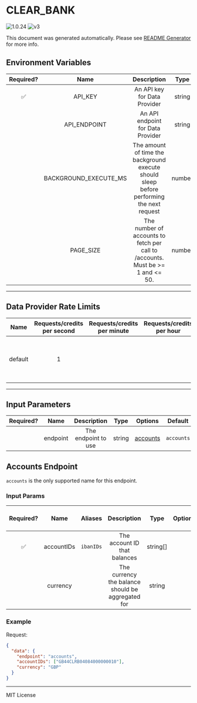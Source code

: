 # CLEAR_BANK

![1.0.24](https://img.shields.io/github/package-json/v/smartcontractkit/external-adapters-js?filename=packages/sources/clear-bank/package.json) ![v3](https://img.shields.io/badge/framework%20version-v3-blueviolet)

This document was generated automatically. Please see [README Generator](../../scripts#readme-generator) for more info.

## Environment Variables

| Required? |         Name          |                                        Description                                        |  Type  | Options |                  Default                   |
| :-------: | :-------------------: | :---------------------------------------------------------------------------------------: | :----: | :-----: | :----------------------------------------: |
|    ✅     |        API_KEY        |                               An API key for Data Provider                                | string |         |                                            |
|           |     API_ENDPOINT      |                             An API endpoint for Data Provider                             | string |         | `https://institution-api.clearbank.co.uk/` |
|           | BACKGROUND_EXECUTE_MS | The amount of time the background execute should sleep before performing the next request | number |         |                  `10000`                   |
|           |       PAGE_SIZE       |      The number of accounts to fetch per call to /accounts. Must be >= 1 and <= 50.       | number |         |                    `50`                    |

---

## Data Provider Rate Limits

|  Name   | Requests/credits per second | Requests/credits per minute | Requests/credits per hour |                                  Note                                   |
| :-----: | :-------------------------: | :-------------------------: | :-----------------------: | :---------------------------------------------------------------------: |
| default |              1              |                             |                           | Reasonable rate limit set by default to avoid overwhelming the endpoint |

---

## Input Parameters

| Required? |   Name   |     Description     |  Type  |            Options             |  Default   |
| :-------: | :------: | :-----------------: | :----: | :----------------------------: | :--------: |
|           | endpoint | The endpoint to use | string | [accounts](#accounts-endpoint) | `accounts` |

## Accounts Endpoint

`accounts` is the only supported name for this endpoint.

### Input Params

| Required? |    Name    |  Aliases  |                    Description                    |   Type   | Options | Default | Depends On | Not Valid With |
| :-------: | :--------: | :-------: | :-----------------------------------------------: | :------: | :-----: | :-----: | :--------: | :------------: |
|    ✅     | accountIDs | `ibanIDs` |           The account ID that balances            | string[] |         |         |            |                |
|           |  currency  |           | The currency the balance should be aggregated for |  string  |         |  `GBP`  |            |                |

### Example

Request:

```json
{
  "data": {
    "endpoint": "accounts",
    "accountIDs": ["GB44CLRB04084000000010"],
    "currency": "GBP"
  }
}
```

---

MIT License
